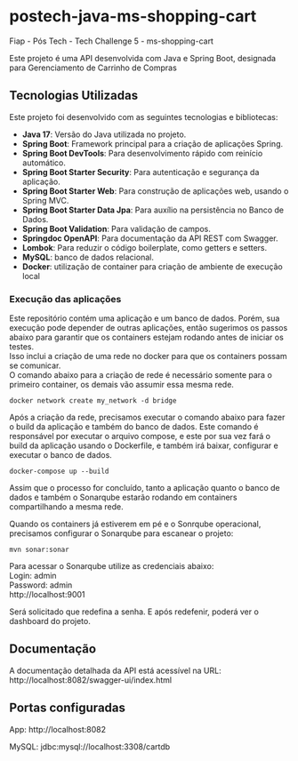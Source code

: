 # postech-java-ms-shopping-cart
Fiap - Pós Tech - Tech Challenge 5 - ms-shopping-cart

Este projeto é uma API desenvolvida com Java e Spring Boot, designada para Gerenciamento de Carrinho de Compras

## Tecnologias Utilizadas

Este projeto foi desenvolvido com as seguintes tecnologias e bibliotecas:

- **Java 17**: Versão do Java utilizada no projeto.
- **Spring Boot**: Framework principal para a criação de aplicações Spring.
- **Spring Boot DevTools**: Para desenvolvimento rápido com reinício automático.
- **Spring Boot Starter Security**: Para autenticação e segurança da aplicação.
- **Spring Boot Starter Web**: Para construção de aplicações web, usando o Spring MVC.
- **Spring Boot Starter Data Jpa**: Para auxílio na persistência no Banco de Dados.
- **Spring Boot Validation**: Para validação de campos.
- **Springdoc OpenAPI**: Para documentação da API REST com Swagger.
- **Lombok**: Para reduzir o código boilerplate, como getters e setters.
- **MySQL**: banco de dados relacional.
- **Docker**: utilização de container para criação de ambiente de execução local

### Execução das aplicações
Este repositório contém uma aplicação e um banco de dados.
Porém, sua execução pode depender de outras aplicações, então sugerimos os passos abaixo para garantir que os containers estejam rodando antes de iniciar os testes.<br>
Isso inclui a criação de uma rede no docker para que os containers possam se comunicar.<br>
O comando abaixo para a criação de rede é necessário somente para o primeiro container, os demais vão assumir essa mesma rede.
````shell
docker network create my_network -d bridge
````
Após a criação da rede, precisamos executar o comando abaixo para fazer o build da aplicação e também do banco de dados. Este comando é responsável por executar o arquivo compose, e este por sua vez fará o build da aplicação usando o Dockerfile, e também irá baixar, configurar e executar o banco de dados.
````shell
docker-compose up --build
````
Assim que o processo for concluído, tanto a aplicação quanto o banco de dados e também o Sonarqube estarão rodando em containers compartilhando a mesma rede.<br>

Quando os containers já estiverem em pé e o Sonrqube operacional, precisamos configurar o Sonarqube para escanear o projeto:
````shell
mvn sonar:sonar
````

Para acessar o Sonarqube utilize as credenciais abaixo:</br>
Login: admin</br>
Password: admin</br>
http://localhost:9001

Será solicitado que redefina a senha. E após redefenir, poderá ver o dashboard do projeto.


## Documentação

A documentação detalhada da API está acessível na URL:
http://localhost:8082/swagger-ui/index.html

## Portas configuradas

App: http://localhost:8082

MySQL: jdbc:mysql://localhost:3308/cartdb